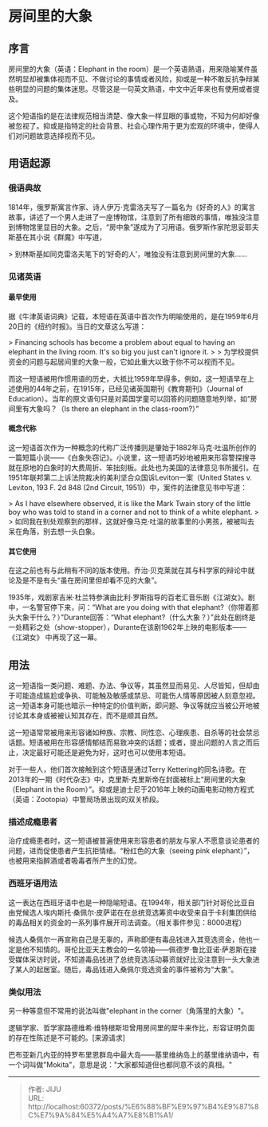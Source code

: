 # 房间里的大象

## 序言

房间里的大象（英语：Elephant in the room）是一个英语熟语，用来隐喻某件虽然明显却被集体视而不见、不做讨论的事情或者风险，抑或是一种不敢反抗争辩某些明显的问题的集体迷思。尽管这是一句英文熟语，中文中近年来也有使用或者提及。

这个短语指的是在法律规范相当清楚、像大象一样显眼的事或物，不知为何却好像被忽视了。抑或是指特定的社会背景、社会心理作用于更为宏观的环境中，使得人们对问题故意选择视而不见。

## 用语起源
### 俄语典故
1814年，俄罗斯寓言作家、诗人伊万·克雷洛夫写了一篇名为《好奇的人》的寓言故事，讲述了一个男人走进了一座博物馆，注意到了所有细致的事情，唯独没注意到博物馆里显目的大象。之后，“房中象”遂成为了习用语。俄罗斯作家陀思妥耶夫斯基在其小说《群魔》中写道，

&gt; 别林斯基如同克雷洛夫笔下的‘好奇的人’，唯独没有注意到房间里的大象……

### 见诸英语
#### 最早使用
据《牛津英语词典》记载，本短语在英语中首次作为明喻使用的，是在1959年6月20日的《纽约时报》。当日的文章这么写道：

&gt; Financing schools has become a problem about equal to having an elephant in the living room. It&#39;s so big you just can&#39;t ignore it.
&gt;
&gt; 为学校提供资金的问题与起居间里的大象一般，它如此重大以致于你不可以视而不见。


而这一短语被用作惯用语的历史，大抵比1959年早得多。例如，这一短语早在上述使用的44年之前，在1915年，已经见诸英国期刊《教育期刊》（Journal of Education）。当年的原文语句只是对英国学童可以回答的问题随意地列举，如“房间里有大象吗？（Is there an elephant in the class-room?）”

#### 概念代称
这一短语首次作为一种概念的代称广泛传播则是肇始于1882年马克·吐温所创作的一篇短篇小说——《白象失窃记》。小说里，这一短语巧妙地被用来形容警探搜寻就在原地的白象时的大费周折、笨拙刻板。此处也为美国的法律意见书所援引。在1951年联邦第二上诉法院裁决的美利坚合众国诉Leviton一案（United States v. Leviton, 193 F. 2d 848 (2nd Circuit, 1951)）中，案件的法律意见书中写道：

&gt; As I have elsewhere observed, it is like the Mark Twain story of the little boy who was told to stand in a corner and not to think of a white elephant.
&gt;
&gt; 如同我在别处观察到的那样，这就好像马克·吐温的故事里的小男孩，被被叫去呆在角落，别去想一头白象。
#### 其它使用
在这之前也有与此稍有不同的版本使用。乔治·贝克莱就在其与科学家的辩论中就论及是不是有头“虽在房间里但却看不见的大象”。

1935年，戏剧家吉米·杜兰特参演由比利·罗斯指导的百老汇音乐剧《江湖女》。剧中，一名警官停下来，问：“What are you doing with that elephant?（你带着那头大象干什么？）”Durante回答：“What elephant?（什么大象？）”此处在剧终是一处精彩之处（show-stopper），Durante在该剧1962年上映的电影版本——《江湖女》 中再现了这一幕。
## 用法
这一短语指一类问题、难题、办法、争议等，其虽然显而易见、人尽皆知，但却由于可能造成尴尬或争执、可能触及敏感或禁忌、可能伤人情等原因被人刻意忽视。这一短语本身可能也暗示一种特定的价值判断，即问题、争议等就应当被公开地被讨论其本身或被被认知其存在，而不是顺其自然。

这一短语常常被用来形容诸如种族、宗教、同性恋、心理疾患、自杀等的社会禁忌话题。短语被用在形容感情郁结而易致冲突的话题；或者，提出问题的人言之而后止，决定最好可能还是避免为好，这时也可以使用本短语。

对于一些人，他们首次接触到这个短语是通过Terry Kettering的同名诗歌。在2013年的一期《时代杂志》中，克里斯·克里斯帝在封面被标上“房间里的大象（Elephant in the Room）”。抑或是迪士尼于2016年上映的动画电影动物方程式（英语：Zootopia）中警局场景出现的双关桥段。

### 描述成瘾患者
治疗成瘾患者时，这一短语被普遍使用来形容患者的朋友与家人不愿意谈论患者的问题，进而促使患者产生抗拒情绪。“粉红色的大象（seeing pink elephant）”，也被用来指醉酒或者吸毒者所产生的幻觉。

### 西班牙语用法
这一表达在西班牙语中也是一种隐喻短语。在1994年，相关部门针对哥伦比亚自由党候选人埃内斯托·桑佩尔·皮萨诺在在总统竞选筹资中收受来自于卡利集团供给的毒品相关的资金的一系列事件展开司法调查。（相关事件参见：8000进程）

候选人桑佩尔一再宣称自己是无辜的，声称即便有毒品钱进入其竞选资金，他也一定是他不知情的。哥伦比亚天主教会的一名领袖——佩德罗·鲁比亚诺·萨恩斯在接受媒体采访时说，不知道毒品钱进了总统竞选活动募资就好比没注意到一头大象进了某人的起居室。随后，毒品钱进入桑佩尔竞选资金的事件被称为“大象”。

### 类似用法
另一种等意但不常用的说法叫做&#34;elephant in the corner（角落里的大象）&#34;。

逻辑学家、哲学家路德维希·维特根斯坦曾用房间里的犀牛来作比，形容证明负面的存在性陈述是不可能的。[来源请求]

巴布亚新几内亚的特罗布里恩群岛中最大岛——基里维纳岛上的基里维纳语中，有一个词叫做&#34;Mokita&#34;，意思是说：&#34;大家都知道但也都同意不谈的真相。&#34;





---

> 作者: JIJU  
> URL: http://localhost:60372/posts/%E6%88%BF%E9%97%B4%E9%87%8C%E7%9A%84%E5%A4%A7%E8%B1%A1/  

